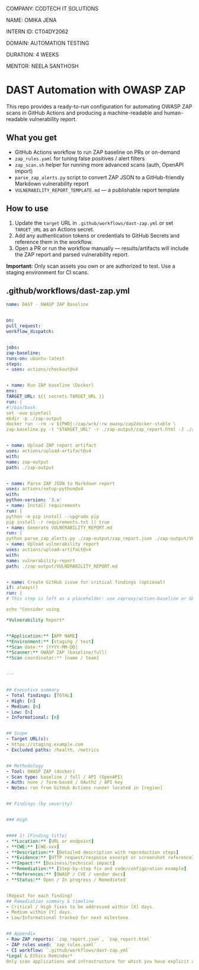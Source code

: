 COMPANY: CODTECH IT SOLUTIONS

NAME: OMIKA JENA

INTERN ID: CT04DY2062

DOMAIN: AUTOMATION TESTING

DURATION: 4 WEEKS

MENTOR: NEELA SANTHOSH

# DAST Automation with OWASP ZAP


This repo provides a ready-to-run configuration for automating OWASP ZAP scans in GitHub Actions and producing a machine-readable and human-readable vulnerability report.


## What you get
- GitHub Actions workflow to run ZAP baseline on PRs or on-demand
- `zap_rules.yaml` for tuning false positives / alert filters
- `zap_scan.sh` helper for running more advanced scans (auth, OpenAPI import)
- `parse_zap_alerts.py` script to convert ZAP JSON to a GitHub-friendly Markdown vulnerability report
- `VULNERABILITY_REPORT_TEMPLATE.md` — a publishable report template


## How to use
1. Update the `target` URL in `.github/workflows/dast-zap.yml` or set `TARGET_URL` as an Actions secret.
2. Add any authentication tokens or credentials to GitHub Secrets and reference them in the workflow.
3. Open a PR or run the workflow manually — results/artifacts will include the ZAP report and parsed vulnerability report.


**Important:** Only scan assets you own or are authorized to test. Use a staging environment for CI scans.

## .github/workflows/dast-zap.yml


```yaml
name: DAST - OWASP ZAP Baseline


on:
pull_request:
workflow_dispatch:


jobs:
zap-baseline:
runs-on: ubuntu-latest
steps:
- uses: actions/checkout@v4


- name: Run ZAP baseline (Docker)
env:
TARGET_URL: ${{ secrets.TARGET_URL }}
run: |
#!/bin/bash
set -euo pipefail
mkdir -p ./zap-output
docker run --rm -v ${PWD}:/zap/wrk/:rw owasp/zap2docker-stable \
zap-baseline.py -t "$TARGET_URL" -r ./zap-output/zap_report.html -J ./zap-output/zap_report.json -d


- name: Upload ZAP report artifact
uses: actions/upload-artifact@v4
with:
name: zap-output
path: ./zap-output


- name: Parse ZAP JSON to Markdown report
uses: actions/setup-python@v4
with:
python-version: '3.x'
- name: Install requirements
run: |
python -m pip install --upgrade pip
pip install -r requirements.txt || true
- name: Generate VULNERABILITY_REPORT.md
run: |
python parse_zap_alerts.py ./zap-output/zap_report.json ./zap-output/VULNERABILITY_REPORT.md
- name: Upload vulnerability report
uses: actions/upload-artifact@v4
with:
name: vulnerability-report
path: ./zap-output/VULNERABILITY_REPORT.md


- name: Create GitHub issue for critical findings (optional)
if: always()
run: |
# This step is left as a placeholder: use zaproxy/action-baseline or GH REST API to create issues

echo "Consider using

*Vulnerability Report*


**Application:** [APP NAME]
**Environment:** [staging / test]
**Scan date:** [YYYY-MM-DD]
**Scanner:** OWASP ZAP (baseline/full)
**Scan coordinator:** [name / team]


---


## Executive summary
- Total findings: [TOTAL]
- High: [n]
- Medium: [n]
- Low: [n]
- Informational: [n]


## Scope
- Target URL(s):
- https://staging.example.com
- Excluded paths: /health, /metrics


## Methodology
- Tool: OWASP ZAP (docker)
- Scan type: baseline / full / API (OpenAPI)
- Auth: none / form-based / OAuth2 / API key
- Notes: run from GitHub Actions runner located in [region]


## Findings (by severity)


### High


#### 1) [Finding title]
- **Location:** [URL or endpoint]
- **CWE:** [CWE-xxx]
- **Description:** [Detailed description with reproduction steps]
- **Evidence:** [HTTP request/response excerpt or screenshot reference]
- **Impact:** [Business/technical impact]
- **Remediation:** [Step-by-step fix and code/configuration example]
- **References:** [OWASP / CVE / vendor docs]
- **Status:** Open / In progress / Remediated


(Repeat for each finding)
## Remediation summary & timeline
- Critical / High fixes to be addressed within [X] days.
- Medium within [Y] days.
- Low/Informational tracked for next milestone.


## Appendix
- Raw ZAP reports: `zap_report.json`, `zap_report.html`
- ZAP rules used: `zap_rules.yaml`
- CI workflow: `.github/workflows/dast-zap.yml`
*Legal & Ethics Reminder*
Only scan applications and infrastructure for which you have explicit authorization. Unauthorized scanning may violate law and service agreements.
